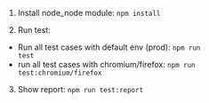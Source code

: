 1. Install node_node module:  <code>npm install</code>

2. Run test:
- Run all test cases with default env (prod): <code>npm run test</code>
- run all test cases with chromium/firefox: <code>npm run test:chromium/firefox</code>

3. Show report: <code>npm run test:report</code> 
